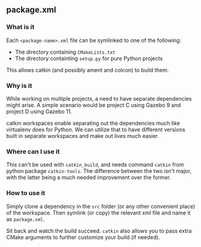 ## package.xml

### What is it
Each `<package-name>.xml` file can be symlinked to one of the following:
* The directory containing `CMakeLists.txt`
* The directory containting `setup.py` for pure Python projects

This allows catkin (and possibly ament and colcon) to build them.

### Why is it
While working on multiple projects, a need to have separate dependencies might arise.
A simple scenario would be project C using Gazebo 9 and project D using Gazebo 11.

catkin workspaces enable separating out the dependencies much like virtualenv does for
Python. We can utilize that to have different versions built in separate workspaces
and make out lives much easier.

### Where can I use it
This can't be used with `catkin_build`, and needs command `catkin` from python package
`catkin-tools`. The difference between the two isn't major, with the latter being a
much needed improvement over the former.

### How to use it
Simply clone a dependency in the `src` folder (or any other convenient place) of the
workspace. Then symlink (or copy) the relevant xml file and name it as `package.xml`.

Sit back and watch the build succeed. `catkin` also allows you to pass extra CMake
arguments to further customize your build (if needed).

